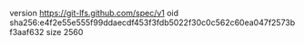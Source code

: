 version https://git-lfs.github.com/spec/v1
oid sha256:e4f2e55e555f99ddaecdf453f3fdb5022f30c0c562c60ea047f2573bf3aaf632
size 2560
